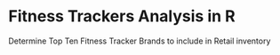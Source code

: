 # Fitness Trackers Analysis in R
 Determine Top Ten Fitness Tracker Brands to include in Retail inventory
